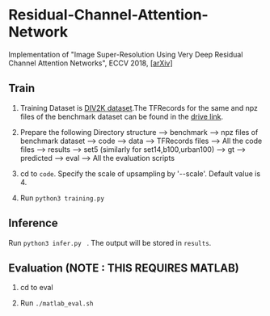 # Residual-Channel-Attention-Network
Implementation of "Image Super-Resolution Using Very Deep Residual Channel Attention Networks", ECCV 2018, [[arXiv]](https://arxiv.org/abs/1807.02758) 

## Train
1. Training Dataset is [DIV2K dataset](https://data.vision.ee.ethz.ch/cvl/DIV2K/).The TFRecords for the same and npz files of the benchmark dataset can be found in the [drive link]().

2. Prepare the following Directory structure
--> benchmark
    --> npz files of benchmark dataset
--> code
    --> data
        --> TFRecords files
    --> All the code files
--> results
    --> set5 (similarly for set14,b100,urban100)
        --> gt
        --> predicted
--> eval
    --> All the evaluation scripts

3. cd to `code`. Specify the scale of upsampling by '--scale'. Default value is 4. 

4. Run ```python3 training.py ``` 

## Inference
Run ```python3 infer.py ``` . The output will be stored in `results`.

## Evaluation (NOTE : THIS REQUIRES MATLAB)
1. cd to eval

2. Run `./matlab_eval.sh`

